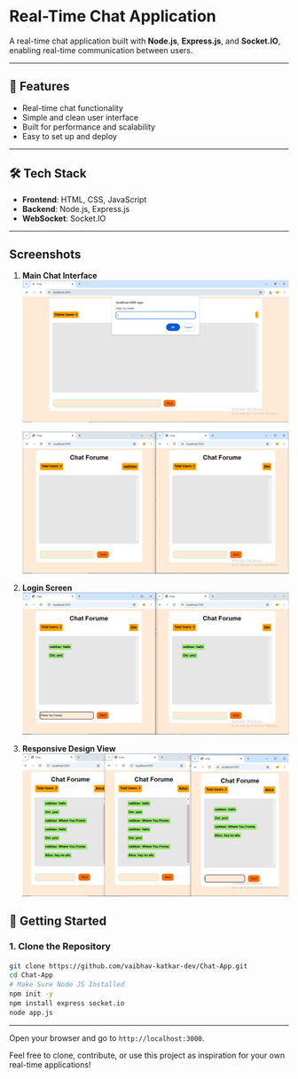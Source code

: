 # Real-Time Chat Application

A real-time chat application built with **Node.js**, **Express.js**, and **Socket.IO**, enabling real-time communication between users.

---

## 🚀 Features

- Real-time chat functionality
- Simple and clean user interface
- Built for performance and scalability
- Easy to set up and deploy

---

## 🛠️ Tech Stack

- **Frontend**: HTML, CSS, JavaScript
- **Backend**: Node.js, Express.js
- **WebSocket**: Socket.IO


---

## Screenshots

1. **Main Chat Interface**  
    ![Enter Name](https://raw.githubusercontent.com/vaibhav-katkar-dev/Chat-App/refs/heads/main/screenshots/0.PNG)

   ![Chat Interface](https://raw.githubusercontent.com/vaibhav-katkar-dev/Chat-App/refs/heads/main/screenshots/1.PNG)

2. **Login Screen**  
   ![Chat Interface](https://raw.githubusercontent.com/vaibhav-katkar-dev/Chat-App/refs/heads/main/screenshots/2.PNG)

3. **Responsive Design View**  
   ![Responsive Design](https://raw.githubusercontent.com/vaibhav-katkar-dev/Chat-App/refs/heads/main/screenshots/3.PNG)


## 🚦 Getting Started

### 1. Clone the Repository

```bash
git clone https://github.com/vaibhav-katkar-dev/Chat-App.git
cd Chat-App
# Make Sure Node JS Installed
npm init -y
npm install express socket.io
node app.js
```

---

Open your browser and go to `http://localhost:3000`.


Feel free to clone, contribute, or use this project as inspiration for your own real-time applications!
